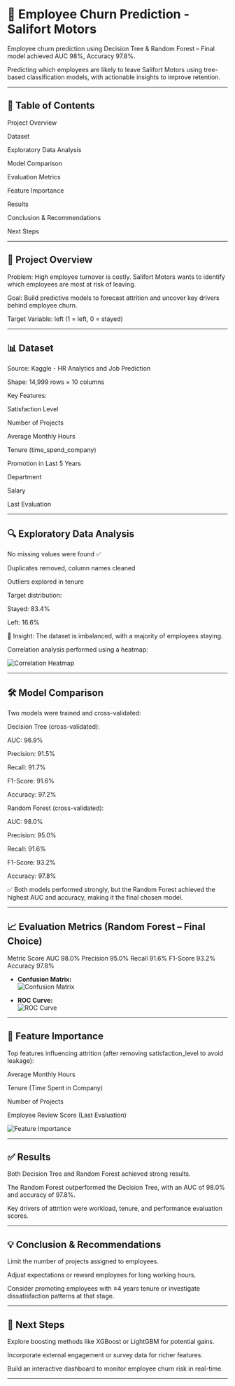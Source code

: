 # 🚀 Employee Churn Prediction - Salifort Motors

Employee churn prediction using Decision Tree & Random Forest – Final model achieved AUC 98%, Accuracy 97.8%.

Predicting which employees are likely to leave Salifort Motors using tree-based classification models, with actionable insights to improve retention.

---

## 📌 Table of Contents

Project Overview

Dataset

Exploratory Data Analysis

Model Comparison

Evaluation Metrics

Feature Importance

Results

Conclusion & Recommendations

Next Steps

---

## 📝 Project Overview

Problem: High employee turnover is costly. Salifort Motors wants to identify which employees are most at risk of leaving.

Goal: Build predictive models to forecast attrition and uncover key drivers behind employee churn.

Target Variable: left (1 = left, 0 = stayed)

---

## 📊 Dataset

Source: Kaggle - HR Analytics and Job Prediction

Shape: 14,999 rows × 10 columns

Key Features:

Satisfaction Level

Number of Projects

Average Monthly Hours

Tenure (time_spend_company)

Promotion in Last 5 Years

Department

Salary

Last Evaluation

---

## 🔍 Exploratory Data Analysis

No missing values were found ✅

Duplicates removed, column names cleaned

Outliers explored in tenure

Target distribution:

Stayed: 83.4%

Left: 16.6%

📌 Insight: The dataset is imbalanced, with a majority of employees staying.

Correlation analysis performed using a heatmap:

![Correlation Heatmap](images/correlation_heatmap.jpg)  

---

## 🛠 Model Comparison

Two models were trained and cross-validated:

Decision Tree (cross-validated):

AUC: 96.9%

Precision: 91.5%

Recall: 91.7%

F1-Score: 91.6%

Accuracy: 97.2%

Random Forest (cross-validated):

AUC: 98.0%

Precision: 95.0%

Recall: 91.6%

F1-Score: 93.2%

Accuracy: 97.8%

✅ Both models performed strongly, but the Random Forest achieved the highest AUC and accuracy, making it the final chosen model.

---

## 📈 Evaluation Metrics (Random Forest – Final Choice)
Metric	Score
AUC	98.0%
Precision	95.0%
Recall	91.6%
F1-Score	93.2%
Accuracy	97.8%

- **Confusion Matrix:**  
![Confusion Matrix](images/confusion_matrix.jpg)  

- **ROC Curve:**  
![ROC Curve](images/roc_curve.jpg)  

---

## 🌟 Feature Importance

Top features influencing attrition (after removing satisfaction_level to avoid leakage):

Average Monthly Hours

Tenure (Time Spent in Company)

Number of Projects

Employee Review Score (Last Evaluation)

![Feature Importance](images/feature_importance.jpg)  

---

## ✅ Results

Both Decision Tree and Random Forest achieved strong results.

The Random Forest outperformed the Decision Tree, with an AUC of 98.0% and accuracy of 97.8%.

Key drivers of attrition were workload, tenure, and performance evaluation scores.

---

## 💡 Conclusion & Recommendations

Limit the number of projects assigned to employees.

Adjust expectations or reward employees for long working hours.

Consider promoting employees with ≥4 years tenure or investigate dissatisfaction patterns at that stage.  

---

## 🔮 Next Steps

Explore boosting methods like XGBoost or LightGBM for potential gains.

Incorporate external engagement or survey data for richer features.

Build an interactive dashboard to monitor employee churn risk in real-time. 

---
